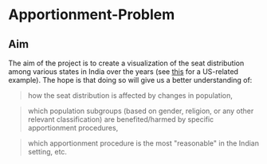 # Apportionment-Problem
## Aim
The aim of the project is to create a visualization of the seat distribution among various states in India over the years (see [this](https://www.census.gov/library/visualizations/interactive/historical-apportionment-data-map.html) for a US-related example). The hope is that doing so will give us a better understanding of:

>how the seat distribution is affected by changes in population,

>which population subgroups (based on gender, religion, or any other relevant classification) are benefited/harmed by specific apportionment procedures,

>which apportionment procedure is the most "reasonable" in the Indian setting, etc.
